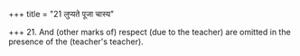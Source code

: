 +++
title = "21 लुप्यते पूजा चास्य"

+++
21. And (other marks of) respect (due to the teacher) are omitted in the presence of the (teacher's teacher).
